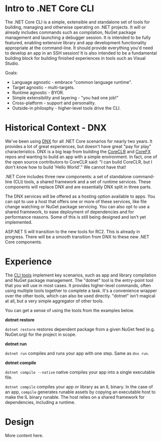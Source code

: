Intro to .NET Core CLI
======================

The .NET Core CLI is a simple, extensible and standalone set of tools for building, managing and otherwise operating on .NET projects. It will or already includes commands such as compilation, NuGet package management and launching a debugger session. It is intended to be fully featured, enabling extensive library and app development functionality appropriate at the command-line. It should provide everything you'd need to develop an app in an SSH session! It is also intended to be a fundamental building block for building finished experiences in tools such as Visual Studio.

Goals:

- Language agnostic - embrace "common language runtime".
- Target agnostic - multi-targets.
- Runtime agnostic - BYOR.
- Simple extensibility and layering - "you had one job!"
- Cross-platform - support and personality.
- Outside-in philosphy - higher-level tools drive the CLI.

Historical Context - DNX
========================

We've been using [DNX](http://blogs.msdn.com/b/dotnet/archive/2015/04/29/net-announcements-at-build-2015.aspx#dnx) for all .NET Core scenarios for nearly two years. It provides a lot of great experiences, but doesn't have great "pay for play" characteristics. DNX is a big leap from  building the [CoreCLR](https://github.com/dotnet/coreclr) and [CoreFX](https://github.com/dotnet/corefx) repos and wanting to build an app with a simple environment. In fact, one of the open source contributors to CoreCLR said: "I can build CoreCLR, but I don't know how to build 'Hello World'." We cannot have that!

.NET Core includes three new components: a set of standalone command-line (CLI) tools, a shared framework and a set of runtime services. These components will replace DNX and are essentially DNX split in three parts. 

The DNX services will be offered as a hosting option available to apps. You can opt to use a host that offers one or more of these services, like file change watching or NuGet package servicing. You can also opt to use a shared framework, to ease deployment of dependencies and for performance reasons. Some of this is still being designed and isn't yet implemented.

ASP.NET 5 will transition to the new tools for RC2. This is already in progress. There will be a smooth transition from DNX to these new .NET Core components.

Experience 
==========

The [CLI tools](https://github.com/dotnet/cli) implement key scenarios, such as app and library compilation and NuGet package management. The "dotnet" tool is the entry-point tool that you will use in most cases. It provides higher-level commands, often using multiple tools together to complete a task. It's a convenience wrapper over the other tools, which can also be used directly. "dotnet" isn't magical at all, but a very simple aggregator of other tools.

You can get a sense of using the tools from the examples below.

**dotnet restore**

`dotnet restore` restores dependent package from a given NuGet feed (e.g. NuGet.org) for the project in scope.

**dotnet run**

`dotnet run` compiles and runs your app with one step. Same as `dnx run`.

**dotnet compile**

`dotnet compile --native` native compiles your app into a single executable file.

`dotnet compile` compiles your app or library as an IL binary. In the case of an app, `compile` generates runable assets by copying an executable host to make the IL binary runable. The host relies on a shared framework for dependencies, including a runtime.

Design
======

More content here.




